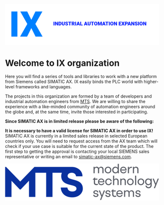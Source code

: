 ![banner](pics\banner_wider.png)

# Welcome to IX organization

Here you will find a series of tools and libraries to work with a new platform from Siemens called SIMATIC AX. IX easily binds the PLC world with higher-level frameworks and languages. 

The projects in this organization are formed by a team of developers and industrial automation engineers from [MTS](https://www.mts.sk/en/). 
We are willing to share the experience with a like-minded community of automation engineers around the globe and, at the same time, invite those interested in participating.

**Since SIMATIC AX is in limited release please be aware of the following:**

**It is necessary to have a valid license for SIMATIC AX in order to use IX!**  
SIMATIC AX is currently in a limited sales release in selected European countries only. You will need to request access from the AX team which will check if your use case is suitable for the current state of the product. The first step to getting the approval is contacting your local SIEMENS sales representative or writing an email to [simatic-ax@siemens.com](mailto:simatic-ax@siemens.com?subject=Request%20for%20access%20|%20SIMATIC%20AX%20for%20IX).


![mts](pics/mts_logo-header.svg)
